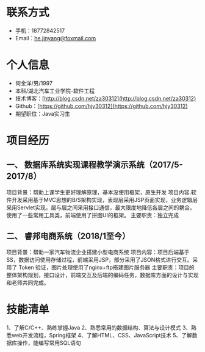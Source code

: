 # 联系方式

* 手机：18772842517
* Email：he.jinyang@foxmail.com

# 个人信息

* 何金洋/男/1997
* 本科/湖北汽车工业学院-软件工程
* 技术博客：[http://blog.csdn.net/za30312](http://blog.csdn.net/za30312)
* Github：[https://github.com/hjy30312](https://github.com/hjy30312)
* 期望职位：Java实习生

# 项目经历
## 一、	数据库系统实现课程教学演示系统（2017/5-2017/8）
项目背景：帮助上课学生更好理解原理，基本没使用框架，原生开发
项目内容.软件开发采用基于MVC思想的B/S架构实现，表现层采用JSP页面实现，业务逻辑层采用Servlet实现。层与层之间采用接口通信，最大限度地降低各层之间的耦合。使用了一些常用工具类，前端使用了拼图UI的框架。
主要职责：独立完成

## 二、 睿邦电商系统（2018/1至今）
项目背景：帮助一家汽车物流企业搭建小型电商系统
项目内容：项目后端基于SS，数据访问使用存储过程，前端采用JSP，部分采用了JSON格式进行交互。采用了 Token 验证，图片处理使用了nginx+ftp搭建图片服务器
主要职责：项目的整体架构规划，接口设计，前端交互及后端的编码任务，数据库方面的设计与实现和老师共同完成。
  
# 技能清单
1、了解C/C++、熟练掌握Java
2、熟悉常用的数据结构、算法与设计模式
3、熟悉web开发流程，Spring框架
4、了解HTML、CSS、JavaScript技术
5、了解数据库操作，能编写常用SQL语句
